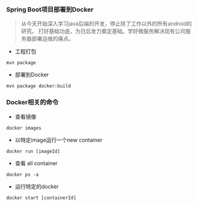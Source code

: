 ### Spring Boot项目部署到Docker

> 从今天开始深入学习java后端的开发，停止除了工作以外的所有android的研究。
打好基础功底，为日后发力奠定基础。学好微服务解决现有公司服务器部署运维的痛点。

- 工程打包
```shell
mvn package
```
- 部署到Docker
```shell
mvn package docker:build
```

### Docker相关的命令

- 查看镜像
```shell
docker images
```
- 以特定image运行一个new container
```shell
docker run [imageId]
```
- 查看 all container
```shell
docker ps -a
```
- 运行特定的docker
```shell
docker start [containerId]
```